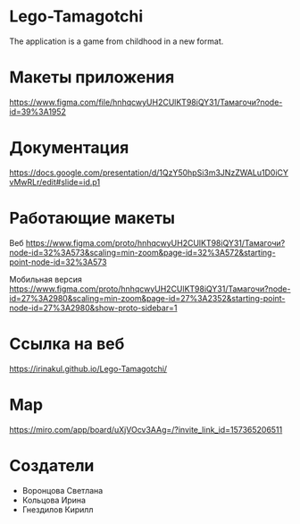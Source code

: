 # Lego-Tamagotchi
The application is a game from childhood in a new format.

# Макеты приложения
https://www.figma.com/file/hnhqcwyUH2CUlKT98iQY31/Тамагочи?node-id=39%3A1952

# Документация
https://docs.google.com/presentation/d/1QzY50hpSi3m3JNzZWALu1D0iCYvMwRLr/edit#slide=id.p1

# Работающие макеты
Веб
https://www.figma.com/proto/hnhqcwyUH2CUlKT98iQY31/Тамагочи?node-id=32%3A573&scaling=min-zoom&page-id=32%3A572&starting-point-node-id=32%3A573

Мобильная версия
https://www.figma.com/proto/hnhqcwyUH2CUlKT98iQY31/Тамагочи?node-id=27%3A2980&scaling=min-zoom&page-id=27%3A2352&starting-point-node-id=27%3A2980&show-proto-sidebar=1

# Ссылка на веб
https://irinakul.github.io/Lego-Tamagotchi/

# Map
https://miro.com/app/board/uXjVOcv3AAg=/?invite_link_id=157365206511

# Создатели
- Воронцова Светлана
- Кольцова Ирина
- Гнездилов Кирилл

